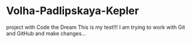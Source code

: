 # Volha-Padlipskaya-Kepler
project with Code the Dream
This is my test!!!
I am trying to work with Git and GitHub and make changes...